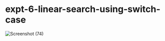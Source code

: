 # expt-6-linear-search-using-switch-case
![Screenshot (74)](https://github.com/DikshaMeena03/expt-6-linear-search-using-switch-case/assets/148327414/11cf2c32-9359-42d5-a541-f4673b92de2f)
